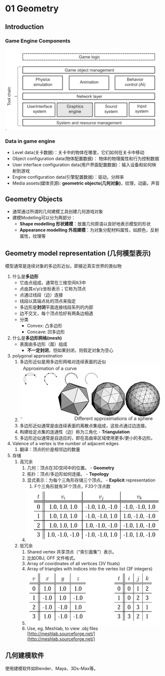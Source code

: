 # 01 Geometry

## Introduction

### Game Engine Components

![alt text](_attachments/01Gemoetry/image.png)

### Data in game engine
- Level data(关卡数据)：关卡中的物体在哪里，它们如何在关卡中移动
- Object configuration data(物体配置数据)： 物体的物理属性和行为控制数据
- User interface configuration data(用户界面配置数据)：输入设备和如何映射到游戏
- Engine configuration data(引擎配置数据)：驱动，分辨率
- Media assets(媒体资源): **geometric objects(几何对象)**，纹理，动画，声音

## Geometry Objects
* 通常通过所谓的几何建模工具创建几何游戏对象
* 建模Modelling可以分为两部分：
  * **Shape modelling 形状建模**：放置几何原语以良好地表示模型的形状
  * **Appearance modelling 外观建模**：为对象分配材料属性，如颜色，反射属性，纹理等​


## Geometry model representation (几何模型表示)

模型通常是连续对象的多边形近似，即接近真实世界的类似物​
1. 什么是**多边形**
    * 它由点组成，通常在三维空间ℝ3中
    * 点由其x/y/z坐标表示；它称为顶点
    * 点通过线段（边）连接
    * 线段以其端点处的顶点来指定
    * 多边形是**封闭**平面连接线段系列的内部
    * 边不交叉，每个顶点恰好有两条边相遇
    * 分类
        * Convex: 凸多边形
        * Concave: 凹多边形
2. 什么是**多边形网格(mesh)**
    * 表面由多边形（面）组成
      * **不一定封闭**，但如果封闭，则假定对象为空心​
3. polygonal approximation
   1. 多边形近似是用多边形网格对连续表面的近似
   2. ![alt text](_attachments/01Gemoetry/image-1.png)
   3. 多边形近似通常是由连续表面的离散点集组成，这些点通过边连接。
   4. 构建给定点集的连通性（边）称为三角化 - **Triangulation**
   5. 多边形近似通常是自适应的，即在高曲率区域使用更多/更小的多边形。
4. Valence of a vertex is the number of adjacent edges 
   1. 翻译：顶点的价是相邻边的数量
5. 存储
   1. 高冗余
      1. 几何：顶点在3D空间中的位置。 - **Geometry**
      2. 拓扑：顶点/多边形如何连接。 - **Topology**
      3. 显式表示：为每个三角形存储三个顶点。 - **Explicit** representation
         1. F个三角形就有3F个顶点，F*3*3个浮点数
      4. ![alt text](_attachments/01Gemoetry/image-2.png)
   2. 低冗余
      1. Shared vertex 共享顶点（“索引面集”）表示。
      2. 比如OBJ, OFF 文件格式。
      3. Array of coordinates of all vertices (3V floats)
      4. Array of triangles with indices into the vertex list (3F integers)
      5. ![alt text](_attachments/01Gemoetry/image-3.png)
      6. Use, eg. Meshlab, to view .obj files [http://meshlab.sourceforge.net/](http://meshlab.sourceforge.net/)

## 几何建模软件

使用建模软件如Blender、Maya、3Ds-Max等。​